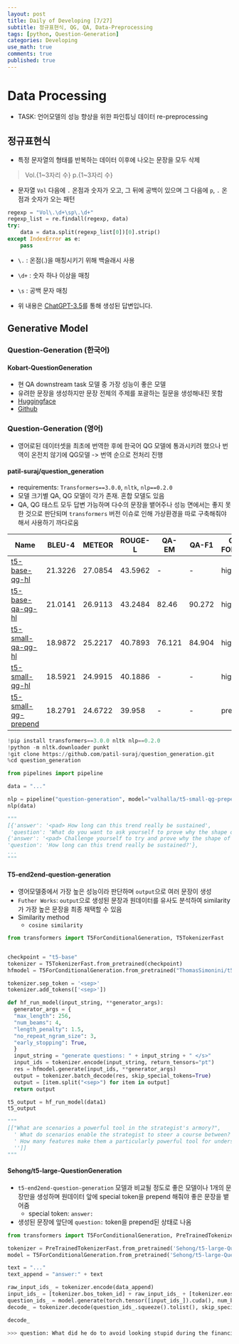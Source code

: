 ```yaml
---
layout: post
title: Daily of Developing [7/27]
subtitle: 정규표현식, QG, QA, Data-Preprocessing
tags: [python, Question-Generation]
categories: Developing
use_math: true
comments: true
published: true
---
```


# Data Processing

- TASK: 언어모델의 성능 향상을 위한 파인튜닝 데이터 re-preprocessing

## 정규표현식

- 특정 문자열의 형태를 반복하는 데이터 이후에 나오는 문장을 모두 삭제

> Vol.{1~3자리 수} p.{1~3자리 수}

- 문자열 `Vol` 다음에 `.` 온점과 숫자가 오고, 그 뒤에 공백이 있으며 그 다음에 `p`, `.` 온점과 숫자가 오는 패턴

```python
regexp = "Vol\.\d+\sp\.\d+"
regexp_list = re.findall(regexp, data)
try:
    data = data.split(regexp_list[0])[0].strip()
except IndexError as e:
    pass
```

- `\.` : 온점(.)을 매칭시키기 위해 백슬래시 사용
- `\d+` : 숫자 하나 이상을 매칭
- `\s` : 공백 문자 매칭

- 위 내용은 [ChatGPT-3.5](https://chat.openai.com/)를 통해 생성된 답변입니다.

## Generative Model

### Question-Generation (한국어)

#### Kobart-QuestionGeneration

- 현 QA downstream task 모델 중 가장 성능이 좋은 모델
- 유려한 문장을 생성하지만 문장 전체의 주제를 포괄하는 질문을 생성해내진 못함
- [Huggingface](https://huggingface.co/Sehong/kobart-QuestionGeneration)
- [Github](https://github.com/Seoneun/KoBART-Question-Generation)


### Question-Generation (영어)

- 영어로된 데이터셋을 최초에 번역한 후에 한국어 QG 모델에 통과시키려 했으나 번역이 온전치 않기에 QG모델 -> 번역 순으로 전처리 진행

#### patil-suraj/question_generation

- requirements: `Transformers==3.0.0`, `nltk`, `nlp==0.2.0`
- 모델 크기별 QA, QG 모델이 각가 존재. 혼합 모델도 있음
- QA, QG 태스트 모두 답변 가능하며 다수의 문장을 뱉어주나 성능 면에서는 좋지 못한 것으로 판단되며 `transformers` 버전 이슈로 인해 가상환경을 따로 구축해줘야해서 사용하기 까다로움

| Name                                                                       | BLEU-4  | METEOR  | ROUGE-L | QA-EM  | QA-F1  | QG-FORMAT |
|----------------------------------------------------------------------------|---------|---------|---------|--------|--------|-----------|
| [t5-base-qg-hl](https://huggingface.co/valhalla/t5-base-qg-hl)             | 21.3226 | 27.0854 | 43.5962 | -      | -      | highlight |
| [t5-base-qa-qg-hl](https://huggingface.co/valhalla/t5-base-qa-qg-hl)       | 21.0141 | 26.9113 | 43.2484 | 82.46  | 90.272 | highlight |
| [t5-small-qa-qg-hl](https://huggingface.co/valhalla/t5-small-qa-qg-hl)     | 18.9872 | 25.2217 | 40.7893 | 76.121 | 84.904 | highlight |
| [t5-small-qg-hl](https://huggingface.co/valhalla/t5-small-qg-hl)           | 18.5921 | 24.9915 | 40.1886 | -      | -      | highlight |
| [t5-small-qg-prepend](https://huggingface.co/valhalla/t5-small-qg-prepend) | 18.2791 | 24.6722 | 39.958  | -      | -      | prepend   |


```python
!pip install transformers==3.0.0 nltk nlp==0.2.0
!python -m nltk.downloader punkt
!git clone https://github.com/patil-suraj/question_generation.git
%cd question_generation

from pipelines import pipeline

data = "..."

nlp = pipeline("question-generation", model="valhalla/t5-small-qg-prepend", qg_format="prepend")
nlp(data)

"""
[{'answer': '<pad> How long can this trend really be sustained',
 'question': 'What do you want to ask yourself to prove why the shape of the future  should be fundamentally different from the more cyclical past?'},
{'answer': '<pad> Challenge yourself to try and prove why the shape of the future should be so fundamentally different from the more cyclical past',
'question': 'How long can this trend really be sustained?'},
...
"""
```

#### T5-end2end-question-generation

- 영어모델중에서 가장 높은 성능이라 판단하며 `output`으로 여러 문장이 생성
- `Futher Works`: `output`으로 생성된 문장과 원데이터를 유사도 분석하여 similarity가 가장 높은 문장을 최종 채택할 수 있음
- Similarity method
  - `cosine similarity`

```python
from transformers import T5ForConditionalGeneration, T5TokenizerFast


checkpoint = "t5-base"
tokenizer = T5TokenizerFast.from_pretrained(checkpoint)
hfmodel = T5ForConditionalGeneration.from_pretrained("ThomasSimonini/t5-end2end-question-generation")

tokenizer.sep_token = '<sep>'
tokenizer.add_tokens(['<sep>'])

def hf_run_model(input_string, **generator_args):
  generator_args = {
  "max_length": 256,
  "num_beams": 4,
  "length_penalty": 1.5,
  "no_repeat_ngram_size": 3,
  "early_stopping": True,
  }
  input_string = "generate questions: " + input_string + " </s>"
  input_ids = tokenizer.encode(input_string, return_tensors="pt")
  res = hfmodel.generate(input_ids, **generator_args)
  output = tokenizer.batch_decode(res, skip_special_tokens=True)
  output = [item.split("<sep>") for item in output]
  return output

t5_output = hf_run_model(data1)
t5_output

"""
[["What are scenarios a powerful tool in the strategist's armory?",
  ' What do scenarios enable the strategist to steer a course between?',
  ' How many features make them a particularly powerful tool for understanding uncertainty and developing strategy accordingly?',
  '']]
"""
```

#### Sehong/t5-large-QuestionGeneration

- `t5-end2end-question-generation` 모델과 비교될 정도로 좋은 모델이나 1개의 문장만을 생성하며 원데이터 앞에 special token을 prepend 해줘야 좋은 문장을 뱉어줌
  - special token: `answer:`
- 생성된 문장에 앞단에 `question:` token을 prepend된 상태로 나옴


```python
from transformers import T5ForConditionalGeneration, PreTrainedTokenizerFast

tokenizer = PreTrainedTokenizerFast.from_pretrained('Sehong/t5-large-QuestionGeneration')
model = T5ForConditionalGeneration.from_pretrained('Sehong/t5-large-QuestionGeneration').to('cuda')

text = "..."
text_append = "answer:" + text

raw_input_ids_ = tokenizer.encode(data_append)
input_ids_ = [tokenizer.bos_token_id] + raw_input_ids_ + [tokenizer.eos_token_id]
question_ids_ = model.generate(torch.tensor([input_ids_]).cuda(), num_beams = 4, max_length = 512, eos_token_id = 1)
decode_ = tokenizer.decode(question_ids_.squeeze().tolist(), skip_special_tokens = True)

decode_

>>> question: What did he do to avoid looking stupid during the financial crisis?
```